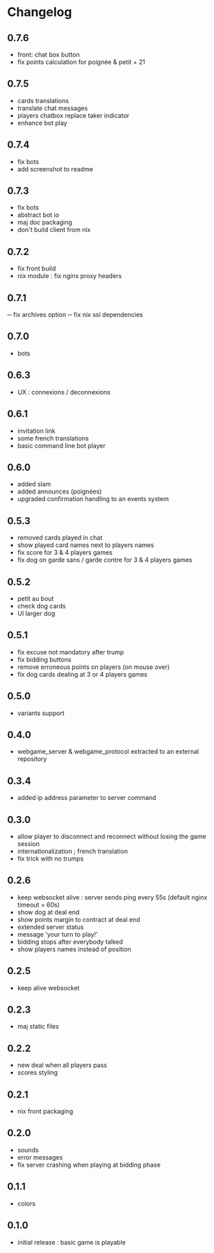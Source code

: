# Changelog

## 0.7.6
- front: chat box button
- fix points calculation for poignée & petit + 21

## 0.7.5
- cards translations
- translate chat messages
- players chatbox replace taker indicator
- enhance bot play

## 0.7.4
- fix bots
- add screenshot to readme

## 0.7.3
- fix bots
- abstract bot io
- maj doc packaging
- don't build client from nix

## 0.7.2
- fix front build
- nix module : fix nginx proxy headers

## 0.7.1
─ fix archives option
─ fix nix ssl dependencies

## 0.7.0
- bots

## 0.6.3
- UX : connexions / deconnexions

## 0.6.1
- invitation link
- some french translations
- basic command line bot player

## 0.6.0

- added slam
- added announces (poignées)
- upgraded confirmation handling to an events system

## 0.5.3

- removed cards played in chat
- show played card names next to players names
- fix score for 3 & 4 players games
- fix dog on garde sans / garde contre for 3 & 4 players games

## 0.5.2

- petit au bout 
- check dog cards
- UI larger dog

## 0.5.1

- fix excuse not mandatory after trump
- fix bidding buttons
- remove erroneous points on players (on mouse over)
- fix dog cards dealing at 3 or 4 players games

## 0.5.0

- variants support

## 0.4.0

- webgame_server & webgame_protocol extracted to an external repository

## 0.3.4

- added ip address parameter to server command

## 0.3.0

- allow player to disconnect and reconnect without losing the game session
- internationalization ; french translation
- fix trick with no trumps

## 0.2.6

- keep websocket alive : server sends ping every 55s (default nginx timeout = 60s)
- show dog at deal end
- show points margin to contract at deal end
- extended server status
- message 'your turn to play!'
- bidding stops after everybody talked
- show players names instead of position

## 0.2.5

- keep alive websocket

## 0.2.3

- maj static files

## 0.2.2

- new deal when all players pass
- scores styling

## 0.2.1

- nix front packaging

## 0.2.0

- sounds
- error messages
- fix server crashing when playing at bidding phase

## 0.1.1

- colors

## 0.1.0

- initial release : basic game is playable
